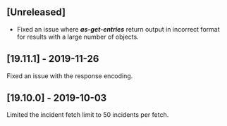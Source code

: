 ## [Unreleased]
- Fixed an issue where ***as-get-entries*** return output in incorrect format for results with a large number of objects.

## [19.11.1] - 2019-11-26
Fixed an issue with the response encoding.

## [19.10.0] - 2019-10-03
Limited the incident fetch limit to 50 incidents per fetch.


